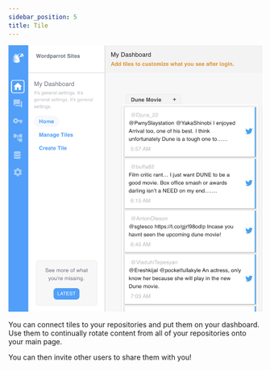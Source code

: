 ```yaml
---
sidebar_position: 5
title: Tile
---
```


![Tile](/img/docs/create-pipeline/concepts/tile.png)

You can connect tiles to your repositories and put them on your dashboard. Use them to continually rotate content from all of your repositories onto your main page.

You can then invite other users to share them with you!